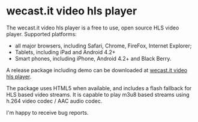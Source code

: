 # wecast.it video hls player

The wecast.it video hls player is a free to use, open source HLS video player.
Supported platforms:
- all major browsers, including Safari, Chrome, FireFox, Internet Explorer;
- Tablets, including iPad and Android 4.2+
- Smart phones, including iPhone, Android 4.2+ and Black Berry.

A release package including demo can be downloaded at [wecast.it video hls player](https://wecast.it/opensource/wecast.it-video-hls).

The package uses HTML5 when available, and includes a flash fallback for HLS based video streams. It is capable to play m3u8 based streams using h.264 video codec / AAC audio codec.

I'm happy to receive bug reports.

